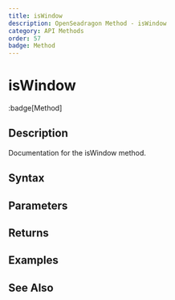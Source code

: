 ```yaml
---
title: isWindow
description: OpenSeadragon Method - isWindow
category: API Methods
order: 57
badge: Method
---
```


# isWindow

:badge[Method]

## Description

Documentation for the isWindow method.

## Syntax

## Parameters

## Returns

## Examples

## See Also
